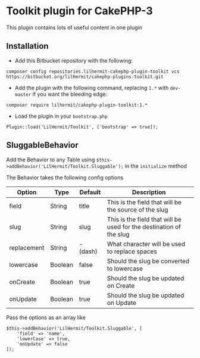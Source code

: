# Toolkit plugin for CakePHP-3

This plugin contains lots of useful content in one plugin

## Installation

- Add this Bitbucket repository with the following:

```
composer config repositories.lilhermit-cakephp-plugin-toolkit vcs https://bitbucket.org/lilHermit/cakephp-plugins-toolkit.git
```

- Add the plugin with the following command, replacing `1.*` with `dev-master` if you want the bleeding edge:

```
composer require lilhermit/cakephp-plugin-toolkit:1.*
```

- Load the plugin in your `bootstrap.php`

```
Plugin::load('LilHermit/Toolkit', ['bootstrap' => true]);
```

## SluggableBehavior

Add the Behavior to any Table using `$this->addBehavior('LilHermit/Toolkit.Sluggable');` in the `initialize` method

The Behavior takes the following config options

| Option        | Type          | Default   | Description   |
| ------------- | ------------- | --------- | ------------- |
| field         | String        | title     | This is the field that will be the source of the slug
| slug          | String        | slug      | This is the field that will be used for the destination of the slug
| replacement   | String        | - (dash)  | What character will be used to replace spaces
| lowercase     | Boolean       | false     | Should the slug be converted to lowercase
| onCreate      | Boolean       | true      | Should the slug be updated on Create
| onUpdate      | Boolean       | true      | Should the slug be updated on Update

Pass the options as an array like

```
$this->addBehavior('LilHermit/Toolkit.Sluggable', [
    'field' => 'name',
    'lowerCase' => true,
    'onUpdate' => false
]);
```